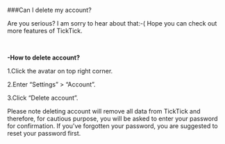 ###Can I delete my account?

Are you serious? I am sorry to hear about that:-( Hope you can check out more features of TickTick.


<br />

**-How to delete account?**

1.Click the avatar on top right corner.

2.Enter “Settings” > “Account”.

3.Click “Delete account”.

Please note deleting account will remove all data from TickTick and therefore, for cautious purpose, you will be asked to enter your password for confirmation. If you've forgotten your password, you are suggested to reset your password first.

